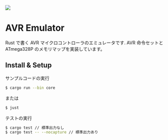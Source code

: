 ![](https://user-images.githubusercontent.com/11558164/72998818-c957eb00-3e41-11ea-989c-d32f183207a8.png)

# AVR Emulator

Rust で書く AVR マイクロコントローラのエミュレータです.
AVR 命令セットと ATmega328P のメモリマップを実装しています。

## Install & Setup

サンプルコードの実行

```sh
$ cargo run --bin core
```

または

```sh
$ just
```

テストの実行
```sh
$ cargo test // 標準出力なし
$ cargo test -- --nocapture // 標準出力あり
```

